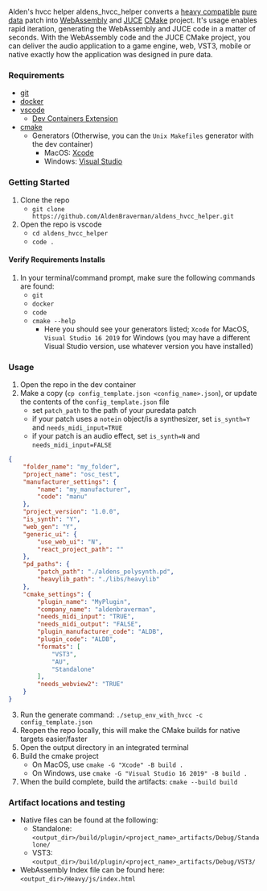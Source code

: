 Alden's hvcc helper
aldens_hvcc_helper converts a [heavy compatible](https://wasted-audio.github.io/hvcc/) [pure data](https://puredata.info/) patch into [WebAssembly](https://emscripten.org/) and [JUCE](https://juce.com/) [CMake](https://cmake.org/) project. It's usage enables rapid iteration, generating the WebAssembly and JUCE code in a matter of seconds. With the WebAssembly code and the JUCE CMake project, you can deliver the audio application to a game engine, web, VST3, mobile or native exactly how the application was designed in pure data.
### Requirements
- [git](https://git-scm.com/downloads)
- [docker](https://www.docker.com/)
- [vscode](https://code.visualstudio.com/)
	- [Dev Containers Extension](https://marketplace.visualstudio.com/items?itemName=ms-vscode-remote.remote-containers)
- [cmake]()
	- Generators (Otherwise, you can the `Unix Makefiles` generator with the dev container)
		- MacOS: [Xcode]()
		- Windows: [Visual Studio]()
### Getting Started
1. Clone the repo
	- `git clone https://github.com/AldenBraverman/aldens_hvcc_helper.git`
2. Open the repo is vscode
	- `cd aldens_hvcc_helper`
	- `code .`
#### Verify Requirements Installs
1. In your terminal/command prompt, make sure the following commands are found:
	- `git`
	- `docker`
	- `code`
	- `cmake --help`
		- Here you should see your generators listed; `Xcode` for MacOS, `Visual Studio 16 2019` for Windows (you may have a different Visual Studio version, use whatever version you have installed)
### Usage
1. Open the repo in the dev container
2. Make a copy (`cp config_template.json <config_name>.json`), or update the contents of the `config_template.json` file
	  - set `patch_path` to the path of your puredata patch
	  - if your patch uses a `notein` object/is a synthesizer, set `is_synth=Y` and `needs_midi_input=TRUE` 
	  - if your patch is an audio effect, set `is_synth=N` and `needs_midi_input=FALSE`
```json
{
	"folder_name": "my_folder",
	"project_name": "osc_test",
	"manufacturer_settings": {
		"name": "my_manufacturer",
		"code": "manu"
	},
	"project_version": "1.0.0",
	"is_synth": "Y",
	"web_gen": "Y",
	"generic_ui": {
		"use_web_ui": "N",
		"react_project_path": ""
	},
	"pd_paths": {
		"patch_path": "./aldens_polysynth.pd",
		"heavylib_path": "./libs/heavylib"
	},
	"cmake_settings": {
		"plugin_name": "MyPlugin",
		"company_name": "aldenbraverman",
		"needs_midi_input": "TRUE",
		"needs_midi_output": "FALSE",
		"plugin_manufacturer_code": "ALDB",
		"plugin_code": "ALDB",
		"formats": [
			"VST3",
			"AU",
			"Standalone"
		],
		"needs_webview2": "TRUE"
	}
}
```
3. Run the generate command: `./setup_env_with_hvcc -c config_template.json`
4. Reopen the repo locally, this will make the CMake builds for native targets easier/faster
5. Open the output directory in an integrated terminal
6. Build the cmake project
	- On MacOS, use `cmake -G "Xcode" -B build .`
	- On Windows, use `cmake -G "Visual Studio 16 2019" -B build .`
7. When the build complete, build the artifacts: `cmake --build build`
### Artifact locations and testing
- Native files can be found at the following:
	- Standalone: `<output_dir>/build/plugin/<project_name>_artifacts/Debug/Standalone/`
	- VST3: `<output_dir>/build/plugin/<project_name>_artifacts/Debug/VST3/`
- WebAssembly Index file can be found here: `<output_dir>/Heavy/js/index.html`

